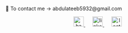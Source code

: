<h1 align="center"></h1>

###

<p align="left">
📧 To contact me -> abdulateeb5932@gmail.com</p> 




<div align="center">
  <a href="https://www.hackerrank.com/profile/abdulateeb5932" target="blank" style="margin: 0 10px;">
    <img src="https://img.shields.io/static/v1?message=HackerRank&logo=hackerrank&label=&color=2EC866&logoColor=white&labelColor=&style=flat" height="28" alt="hackerrank logo"/>
  </a>
  <a href="https://www.linkedin.com/in/abdulateeb/" target="blank" style="margin: 0 10px;">
    <img src="https://img.shields.io/static/v1?message=LinkedIn&logo=linkedin&label=&color=0077B5&logoColor=white&labelColor=&style=flat" height="28" alt="linkedin logo"/>
  </a>
  <a href="https://leetcode.com/u/abdulateeb/" target="blank" style="margin: 0 10px;">
    <img src="https://img.shields.io/static/v1?message=LeetCode&logo=leetcode&label=&color=FFA116&logoColor=white&labelColor=&style=flat" height="28" alt="leetcode logo"/>
  </a>
</div>
